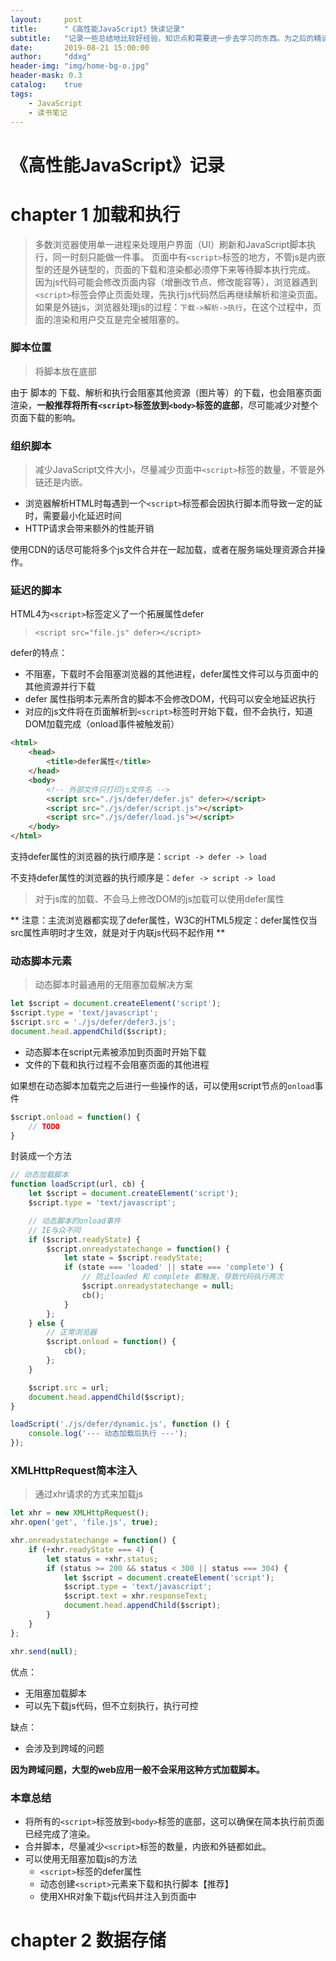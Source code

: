 ```yaml
---
layout:     post
title:      "《高性能JavaScript》快读记录"
subtitle:   "记录一些总结地比较好经验，知识点和需要进一步去学习的东西。为之后的精读做准备。"
date:       2019-08-21 15:00:00
author:     "ddxg"
header-img: "img/home-bg-o.jpg"
header-mask: 0.3
catalog:    true
tags:
    - JavaScript
    - 读书笔记
---
```


# 《高性能JavaScript》记录

# chapter 1 加载和执行

> 多数浏览器使用单一进程来处理用户界面（UI）刷新和JavaScript脚本执行，同一时刻只能做一件事。
> 页面中有`<script>`标签的地方，不管js是内嵌型的还是外链型的，页面的下载和渲染都必须停下来等待脚本执行完成。
> 因为js代码可能会修改页面内容（增删改节点、修改能容等），浏览器遇到`<script>`标签会停止页面处理，先执行js代码然后再继续解析和渲染页面。
> 如果是外链js，浏览器处理js的过程：`下载->解析->执行`，在这个过程中，页面的渲染和用户交互是完全被阻塞的。

### 脚本位置

> 将脚本放在底部

由于 脚本的
下载、解析和执行会阻塞其他资源（图片等）的下载，也会阻塞页面渲染，**一般推荐将所有`<script>`标签放到`<body>`标签的底部**，尽可能减少对整个页面下载的影响。

### 组织脚本

> 减少JavaScript文件大小，尽量减少页面中`<script>`标签的数量，不管是外链还是内嵌。

- 浏览器解析HTML时每遇到一个`<script>`标签都会因执行脚本而导致一定的延时，需要最小化延迟时间
- HTTP请求会带来额外的性能开销

使用CDN的话尽可能将多个js文件合并在一起加载，或者在服务端处理资源合并操作。

### 延迟的脚本
HTML4为`<script>`标签定义了一个拓展属性defer

> `<script src="file.js" defer></script>` 

defer的特点： 
- 不阻塞，下载时不会阻塞浏览器的其他进程，defer属性文件可以与页面中的其他资源并行下载
- defer 属性指明本元素所含的脚本不会修改DOM，代码可以安全地延迟执行
- 对应的js文件将在页面解析到`<script>`标签时开始下载，但不会执行，知道DOM加载完成（onload事件被触发前）

```html
<html>
    <head>
        <title>defer属性</title>
    </head>
    <body>
        <!-- 外部文件只打印js文件名 -->
        <script src="./js/defer/defer.js" defer></script>
        <script src="./js/defer/script.js"></script>
        <script src="./js/defer/load.js"></script>
    </body>
</html>
```

支持defer属性的浏览器的执行顺序是：`script -> defer -> load`

不支持defer属性的浏览器的执行顺序是：`defer -> script -> load`

> 对于js库的加载、不会马上修改DOM的js加载可以使用defer属性


** 注意：主流浏览器都实现了defer属性，W3C的HTML5规定：defer属性仅当src属性声明时才生效，就是对于内联js代码不起作用 **


### 动态脚本元素

> 动态脚本时最通用的无阻塞加载解决方案

``` javascript
let $script = document.createElement('script');
$script.type = 'text/javascript';
$script.src = './js/defer/defer3.js';
document.head.appendChild($script);
```

- 动态脚本在script元素被添加到页面时开始下载
- 文件的下载和执行过程不会阻塞页面的其他进程

如果想在动态脚本加载完之后进行一些操作的话，可以使用script节点的`onload`事件

``` javascript
$script.onload = function() {
    // TODO
}
```

封装成一个方法
``` javascript
// 动态加载脚本
function loadScript(url, cb) {
    let $script = document.createElement('script');
    $script.type = 'text/javascript';

    // 动态脚本的onload事件
    // IE与众不同
    if ($script.readyState) {
        $script.onreadystatechange = function() {
            let state = $script.readyState;
            if (state === 'loaded' || state === 'complete') {
                // 防止loaded 和 complete 都触发，导致代码执行两次
                $script.onreadystatechange = null;
                cb();
            }
        };
    } else {
        // 正常浏览器
        $script.onload = function() {
            cb();
        };
    }

    $script.src = url;
    document.head.appendChild($script);
}

loadScript('./js/defer/dynamic.js', function () {
    console.log('--- 动态加载后执行 ---');
});
```

### XMLHttpRequest简本注入

> 通过xhr请求的方式来加载js

``` javascript
let xhr = new XMLHttpRequest();
xhr.open('get', 'file.js', true);

xhr.onreadystatechange = function() {
    if (+xhr.readyState === 4) {
        let status = +xhr.status;
        if (status >= 200 && status < 300 || status === 304) {
            let $script = document.createElement('script');
            $script.type = 'text/javascript';
            $script.text = xhr.responseText;
            document.head.appendChild($script);
        }
    }
};

xhr.send(null);
```

优点：
- 无阻塞加载脚本
- 可以先下载js代码，但不立刻执行，执行可控

缺点：
- 会涉及到跨域的问题

**因为跨域问题，大型的web应用一般不会采用这种方式加载脚本。**

### 本章总结
- 将所有的`<script>`标签放到`<body>`标签的底部，这可以确保在简本执行前页面已经完成了渲染。
- 合并脚本，尽量减少`<script>`标签的数量，内嵌和外链都如此。
- 可以使用无阻塞加载js的方法
    - `<script>`标签的defer属性
    - 动态创建`<script>`元素来下载和执行脚本【推荐】
    - 使用XHR对象下载js代码并注入到页面中



# chapter 2 数据存储


